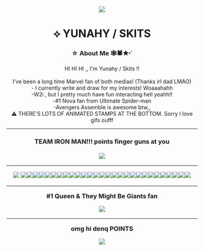 

<div align="center">
  <img src="https://i.pinimg.com/originals/5c/62/17/5c621759d6e4d0f66505f19fd48b0f36.gif"  />
</div>

<h1 align="center"> ⟡ YUNAHY / SKITS </h1>

###

<h3 align="center">☆ About Me 🕸️🕷✮⋆˙</h3>

<p align="center">HI HI HI ,, I'm Yunahy / Skits !! <br><br> I've been a long time Marvel fan of both medias! (Thanks irl dad LMAO)<br>- I currently write and draw for my interests! Woaaahahh<br>-W2i , but I pretty much have fun interacting hell yeahh!!<br>-#1 Nova fan from Ultimate Spider-man<br>-Avengers Assemble is awesome btw,,<br>⚠︎ THERE'S LOTS OF ANIMATED STAMPS AT THE BOTTOM. Sorry I love gifs oufff</p>

***

<h3 align="center"> TEAM IRON MAN!!! points finger guns at you<br><br> 
  <div align="center">
<img src= "https://i.gifer.com/Xm8K.gif" />
</div>

***

<div align="center">
  <img src="https://64.media.tumblr.com/84f1b55a80cc05597059599cf10ab169/441d3f2b18102c4f-f5/s100x200/65801d9778b08148c120f4a90c58520b99866dd6.gifv" /> <img src="https://64.media.tumblr.com/865cabfb9a98c5bdef5cfdf6b4a734dc/441d3f2b18102c4f-f1/s100x200/d437f7d3aa3d3adda52b2b838597e526da4620b2.gifv" /><img src="https://64.media.tumblr.com/d25666bcb655f49ff923a172743d2f5d/2c56ced0da2eab54-7a/s100x200/04f634ad7e052153ac86ed77a2321dbb87021361.gifv" /><img src="https://64.media.tumblr.com/9699f94562d72f2a82da98459eba3f4c/86bd00967544e2d5-b8/s100x200/4fa4db8e047b032ef5643383d13b7887b7f6af2a.gifv" /><img src="https://64.media.tumblr.com/93020a86605844e3eae98991d59da9d9/86bd00967544e2d5-17/s100x200/3f8b76993300bed77cc079a2fa1e43d84e1311aa.gifv" /><img src="https://64.media.tumblr.com/a643c60f1b3860b4a60ae967a7f34008/7ed6e54f89a73a09-30/s100x200/689e77afc721eb02d843e0af3bd2dad68ea52fbd.gifv" /><img src="https://images-wixmp-ed30a86b8c4ca887773594c2.wixmp.com/f/d3cfb97c-1f7a-4b8d-a648-236a07ae2de4/d84h0e0-05b560de-a3f1-43c6-b63f-e5892c2e4ba1.gif?token=eyJ0eXAiOiJKV1QiLCJhbGciOiJIUzI1NiJ9.eyJzdWIiOiJ1cm46YXBwOjdlMGQxODg5ODIyNjQzNzNhNWYwZDQxNWVhMGQyNmUwIiwiaXNzIjoidXJuOmFwcDo3ZTBkMTg4OTgyMjY0MzczYTVmMGQ0MTVlYTBkMjZlMCIsIm9iaiI6W1t7InBhdGgiOiIvZi9kM2NmYjk3Yy0xZjdhLTRiOGQtYTY0OC0yMzZhMDdhZTJkZTQvZDg0aDBlMC0wNWI1NjBkZS1hM2YxLTQzYzYtYjYzZi1lNTg5MmMyZTRiYTEuZ2lmIn1dXSwiYXVkIjpbInVybjpzZXJ2aWNlOmZpbGUuZG93bmxvYWQiXX0.ZauXkN_3yiQpD22RyGhcm0nbulN2k-FbQrdrKc7eU9s" /><img src="https://images-wixmp-ed30a86b8c4ca887773594c2.wixmp.com/f/e981a6e2-3dc4-4079-8d34-1920c7d4d7da/d7yt6i2-96e50ddd-108c-44d9-9725-d51adca5ca9a.gif?token=eyJ0eXAiOiJKV1QiLCJhbGciOiJIUzI1NiJ9.eyJzdWIiOiJ1cm46YXBwOjdlMGQxODg5ODIyNjQzNzNhNWYwZDQxNWVhMGQyNmUwIiwiaXNzIjoidXJuOmFwcDo3ZTBkMTg4OTgyMjY0MzczYTVmMGQ0MTVlYTBkMjZlMCIsIm9iaiI6W1t7InBhdGgiOiIvZi9lOTgxYTZlMi0zZGM0LTQwNzktOGQzNC0xOTIwYzdkNGQ3ZGEvZDd5dDZpMi05NmU1MGRkZC0xMDhjLTQ0ZDktOTcyNS1kNTFhZGNhNWNhOWEuZ2lmIn1dXSwiYXVkIjpbInVybjpzZXJ2aWNlOmZpbGUuZG93bmxvYWQiXX0.W1n2XSaGSE15oTGbSFGrfCM73RFL3H_nSq9EPMEJOhc" /><img src="https://images-wixmp-ed30a86b8c4ca887773594c2.wixmp.com/f/34ce505e-bb08-436c-9116-f92a5f14df3b/d585jfk-201132f1-3415-41fa-952d-f88e8c0ff62e.gif?token=eyJ0eXAiOiJKV1QiLCJhbGciOiJIUzI1NiJ9.eyJzdWIiOiJ1cm46YXBwOjdlMGQxODg5ODIyNjQzNzNhNWYwZDQxNWVhMGQyNmUwIiwiaXNzIjoidXJuOmFwcDo3ZTBkMTg4OTgyMjY0MzczYTVmMGQ0MTVlYTBkMjZlMCIsIm9iaiI6W1t7InBhdGgiOiIvZi8zNGNlNTA1ZS1iYjA4LTQzNmMtOTExNi1mOTJhNWYxNGRmM2IvZDU4NWpmay0yMDExMzJmMS0zNDE1LTQxZmEtOTUyZC1mODhlOGMwZmY2MmUuZ2lmIn1dXSwiYXVkIjpbInVybjpzZXJ2aWNlOmZpbGUuZG93bmxvYWQiXX0.4SGsWa6UMgYCVBd_1hyAb3aJrL69xf8sOfYEcCeWIQE" /><img src="https://images-wixmp-ed30a86b8c4ca887773594c2.wixmp.com/f/34ce505e-bb08-436c-9116-f92a5f14df3b/d52zxls-3945a7c8-8de4-493d-9e55-280c9ada74d2.gif?token=eyJ0eXAiOiJKV1QiLCJhbGciOiJIUzI1NiJ9.eyJzdWIiOiJ1cm46YXBwOjdlMGQxODg5ODIyNjQzNzNhNWYwZDQxNWVhMGQyNmUwIiwiaXNzIjoidXJuOmFwcDo3ZTBkMTg4OTgyMjY0MzczYTVmMGQ0MTVlYTBkMjZlMCIsIm9iaiI6W1t7InBhdGgiOiIvZi8zNGNlNTA1ZS1iYjA4LTQzNmMtOTExNi1mOTJhNWYxNGRmM2IvZDUyenhscy0zOTQ1YTdjOC04ZGU0LTQ5M2QtOWU1NS0yODBjOWFkYTc0ZDIuZ2lmIn1dXSwiYXVkIjpbInVybjpzZXJ2aWNlOmZpbGUuZG93bmxvYWQiXX0.XN8YKQx5WAjuGdrHqdA4XbVCDh1nrgk-KsVwdiz9nQc" /><img src="https://images-wixmp-ed30a86b8c4ca887773594c2.wixmp.com/f/34ce505e-bb08-436c-9116-f92a5f14df3b/d57ie4r-224fac21-408c-479a-9142-6f69aac5038c.gif?token=eyJ0eXAiOiJKV1QiLCJhbGciOiJIUzI1NiJ9.eyJzdWIiOiJ1cm46YXBwOjdlMGQxODg5ODIyNjQzNzNhNWYwZDQxNWVhMGQyNmUwIiwiaXNzIjoidXJuOmFwcDo3ZTBkMTg4OTgyMjY0MzczYTVmMGQ0MTVlYTBkMjZlMCIsIm9iaiI6W1t7InBhdGgiOiIvZi8zNGNlNTA1ZS1iYjA4LTQzNmMtOTExNi1mOTJhNWYxNGRmM2IvZDU3aWU0ci0yMjRmYWMyMS00MDhjLTQ3OWEtOTE0Mi02ZjY5YWFjNTAzOGMuZ2lmIn1dXSwiYXVkIjpbInVybjpzZXJ2aWNlOmZpbGUuZG93bmxvYWQiXX0.PgUq_qARWKxdAHqG8B7iVafslT-ixvxo82jK6pkSanI" /><img src="https://images-wixmp-ed30a86b8c4ca887773594c2.wixmp.com/f/34ce505e-bb08-436c-9116-f92a5f14df3b/d4z4oi5-1ebdc6e6-ac01-41fe-82a3-235452854ae6.gif?token=eyJ0eXAiOiJKV1QiLCJhbGciOiJIUzI1NiJ9.eyJzdWIiOiJ1cm46YXBwOjdlMGQxODg5ODIyNjQzNzNhNWYwZDQxNWVhMGQyNmUwIiwiaXNzIjoidXJuOmFwcDo3ZTBkMTg4OTgyMjY0MzczYTVmMGQ0MTVlYTBkMjZlMCIsIm9iaiI6W1t7InBhdGgiOiIvZi8zNGNlNTA1ZS1iYjA4LTQzNmMtOTExNi1mOTJhNWYxNGRmM2IvZDR6NG9pNS0xZWJkYzZlNi1hYzAxLTQxZmUtODJhMy0yMzU0NTI4NTRhZTYuZ2lmIn1dXSwiYXVkIjpbInVybjpzZXJ2aWNlOmZpbGUuZG93bmxvYWQiXX0.ycSnzXYpUiTpW2-aexTO9XxfW5CcyGTg26ef5BAZ-fU" /><img src="https://images-wixmp-ed30a86b8c4ca887773594c2.wixmp.com/f/65aaf0dd-39d4-4b62-95da-3fe7d73d288f/d7z6gcx-1e8c7e37-f459-4146-b300-3b28934a91c4.gif?token=eyJ0eXAiOiJKV1QiLCJhbGciOiJIUzI1NiJ9.eyJzdWIiOiJ1cm46YXBwOjdlMGQxODg5ODIyNjQzNzNhNWYwZDQxNWVhMGQyNmUwIiwiaXNzIjoidXJuOmFwcDo3ZTBkMTg4OTgyMjY0MzczYTVmMGQ0MTVlYTBkMjZlMCIsIm9iaiI6W1t7InBhdGgiOiIvZi82NWFhZjBkZC0zOWQ0LTRiNjItOTVkYS0zZmU3ZDczZDI4OGYvZDd6NmdjeC0xZThjN2UzNy1mNDU5LTQxNDYtYjMwMC0zYjI4OTM0YTkxYzQuZ2lmIn1dXSwiYXVkIjpbInVybjpzZXJ2aWNlOmZpbGUuZG93bmxvYWQiXX0.W9hJ0W3Wt0LoCvgKTzf7OAKDEZb0YtNYSPMRT55ewQs" /><img src="https://images-wixmp-ed30a86b8c4ca887773594c2.wixmp.com/f/34ce505e-bb08-436c-9116-f92a5f14df3b/d4zcir6-92419a1f-dce1-4e38-92b3-8e2b0525c9a3.gif?token=eyJ0eXAiOiJKV1QiLCJhbGciOiJIUzI1NiJ9.eyJzdWIiOiJ1cm46YXBwOjdlMGQxODg5ODIyNjQzNzNhNWYwZDQxNWVhMGQyNmUwIiwiaXNzIjoidXJuOmFwcDo3ZTBkMTg4OTgyMjY0MzczYTVmMGQ0MTVlYTBkMjZlMCIsIm9iaiI6W1t7InBhdGgiOiIvZi8zNGNlNTA1ZS1iYjA4LTQzNmMtOTExNi1mOTJhNWYxNGRmM2IvZDR6Y2lyNi05MjQxOWExZi1kY2UxLTRlMzgtOTJiMy04ZTJiMDUyNWM5YTMuZ2lmIn1dXSwiYXVkIjpbInVybjpzZXJ2aWNlOmZpbGUuZG93bmxvYWQiXX0.L3hD9N30jRgueoTKeRgYxhjrSMgMr93SvFHDj4sgiP8" /><img src="https://images-wixmp-ed30a86b8c4ca887773594c2.wixmp.com/f/34ce505e-bb08-436c-9116-f92a5f14df3b/d4zhy7i-14460e42-3f44-446f-8710-90984a5cfdbc.gif?token=eyJ0eXAiOiJKV1QiLCJhbGciOiJIUzI1NiJ9.eyJzdWIiOiJ1cm46YXBwOjdlMGQxODg5ODIyNjQzNzNhNWYwZDQxNWVhMGQyNmUwIiwiaXNzIjoidXJuOmFwcDo3ZTBkMTg4OTgyMjY0MzczYTVmMGQ0MTVlYTBkMjZlMCIsIm9iaiI6W1t7InBhdGgiOiIvZi8zNGNlNTA1ZS1iYjA4LTQzNmMtOTExNi1mOTJhNWYxNGRmM2IvZDR6aHk3aS0xNDQ2MGU0Mi0zZjQ0LTQ0NmYtODcxMC05MDk4NGE1Y2ZkYmMuZ2lmIn1dXSwiYXVkIjpbInVybjpzZXJ2aWNlOmZpbGUuZG93bmxvYWQiXX0.mKGXGOMcgUDmDnhD_FBHpntIt7DRG0RcCvXd_YOo6bg" /><img src="https://images-wixmp-ed30a86b8c4ca887773594c2.wixmp.com/f/e469e4fd-4138-4b1c-9499-b9acc1217301/d4p1lqf-a91364bb-c371-4b89-a98b-54fbca9d20cc.gif?token=eyJ0eXAiOiJKV1QiLCJhbGciOiJIUzI1NiJ9.eyJzdWIiOiJ1cm46YXBwOjdlMGQxODg5ODIyNjQzNzNhNWYwZDQxNWVhMGQyNmUwIiwiaXNzIjoidXJuOmFwcDo3ZTBkMTg4OTgyMjY0MzczYTVmMGQ0MTVlYTBkMjZlMCIsIm9iaiI6W1t7InBhdGgiOiIvZi9lNDY5ZTRmZC00MTM4LTRiMWMtOTQ5OS1iOWFjYzEyMTczMDEvZDRwMWxxZi1hOTEzNjRiYi1jMzcxLTRiODktYTk4Yi01NGZiY2E5ZDIwY2MuZ2lmIn1dXSwiYXVkIjpbInVybjpzZXJ2aWNlOmZpbGUuZG93bmxvYWQiXX0.y_8t31-9BdBZpcU6oZRBLySSE5bFQmpZ2BSiubrmTgA" /><img src="https://images-wixmp-ed30a86b8c4ca887773594c2.wixmp.com/f/34ce505e-bb08-436c-9116-f92a5f14df3b/d4z4p9t-1b5823db-1b8c-49df-b7d7-5402ae64f6a5.gif?token=eyJ0eXAiOiJKV1QiLCJhbGciOiJIUzI1NiJ9.eyJzdWIiOiJ1cm46YXBwOjdlMGQxODg5ODIyNjQzNzNhNWYwZDQxNWVhMGQyNmUwIiwiaXNzIjoidXJuOmFwcDo3ZTBkMTg4OTgyMjY0MzczYTVmMGQ0MTVlYTBkMjZlMCIsIm9iaiI6W1t7InBhdGgiOiIvZi8zNGNlNTA1ZS1iYjA4LTQzNmMtOTExNi1mOTJhNWYxNGRmM2IvZDR6NHA5dC0xYjU4MjNkYi0xYjhjLTQ5ZGYtYjdkNy01NDAyYWU2NGY2YTUuZ2lmIn1dXSwiYXVkIjpbInVybjpzZXJ2aWNlOmZpbGUuZG93bmxvYWQiXX0.Xo1RJTr40JPb_BtTfW9za68vvNYDPswqZGdVidWzZX4" /><img src="https://images-wixmp-ed30a86b8c4ca887773594c2.wixmp.com/f/34ce505e-bb08-436c-9116-f92a5f14df3b/d4zjy5z-7b3bc434-9868-4386-ab9d-2b6d2f8e4805.gif?token=eyJ0eXAiOiJKV1QiLCJhbGciOiJIUzI1NiJ9.eyJzdWIiOiJ1cm46YXBwOjdlMGQxODg5ODIyNjQzNzNhNWYwZDQxNWVhMGQyNmUwIiwiaXNzIjoidXJuOmFwcDo3ZTBkMTg4OTgyMjY0MzczYTVmMGQ0MTVlYTBkMjZlMCIsIm9iaiI6W1t7InBhdGgiOiIvZi8zNGNlNTA1ZS1iYjA4LTQzNmMtOTExNi1mOTJhNWYxNGRmM2IvZDR6ank1ei03YjNiYzQzNC05ODY4LTQzODYtYWI5ZC0yYjZkMmY4ZTQ4MDUuZ2lmIn1dXSwiYXVkIjpbInVybjpzZXJ2aWNlOmZpbGUuZG93bmxvYWQiXX0.Euin2r6I39CsUE9mo8ZullrCf8g2gxPwDkhF22ppKJ4" /><img src="https://images-wixmp-ed30a86b8c4ca887773594c2.wixmp.com/f/6186d12d-e3d1-4c2e-bbc6-3555bae24378/d9i185l-d16b9775-5d93-4115-aef0-a836e80e8949.gif?token=eyJ0eXAiOiJKV1QiLCJhbGciOiJIUzI1NiJ9.eyJzdWIiOiJ1cm46YXBwOjdlMGQxODg5ODIyNjQzNzNhNWYwZDQxNWVhMGQyNmUwIiwiaXNzIjoidXJuOmFwcDo3ZTBkMTg4OTgyMjY0MzczYTVmMGQ0MTVlYTBkMjZlMCIsIm9iaiI6W1t7InBhdGgiOiIvZi82MTg2ZDEyZC1lM2QxLTRjMmUtYmJjNi0zNTU1YmFlMjQzNzgvZDlpMTg1bC1kMTZiOTc3NS01ZDkzLTQxMTUtYWVmMC1hODM2ZTgwZTg5NDkuZ2lmIn1dXSwiYXVkIjpbInVybjpzZXJ2aWNlOmZpbGUuZG93bmxvYWQiXX0.NW2aGMF6di4sjjfAqwq1pT658ctu4mUB7UN_0x4Q3IA" /><img src="https://images-wixmp-ed30a86b8c4ca887773594c2.wixmp.com/f/65aaf0dd-39d4-4b62-95da-3fe7d73d288f/d5flyzi-4f0d14ae-c1f1-4495-9396-e2c905d64147.gif?token=eyJ0eXAiOiJKV1QiLCJhbGciOiJIUzI1NiJ9.eyJzdWIiOiJ1cm46YXBwOjdlMGQxODg5ODIyNjQzNzNhNWYwZDQxNWVhMGQyNmUwIiwiaXNzIjoidXJuOmFwcDo3ZTBkMTg4OTgyMjY0MzczYTVmMGQ0MTVlYTBkMjZlMCIsIm9iaiI6W1t7InBhdGgiOiIvZi82NWFhZjBkZC0zOWQ0LTRiNjItOTVkYS0zZmU3ZDczZDI4OGYvZDVmbHl6aS00ZjBkMTRhZS1jMWYxLTQ0OTUtOTM5Ni1lMmM5MDVkNjQxNDcuZ2lmIn1dXSwiYXVkIjpbInVybjpzZXJ2aWNlOmZpbGUuZG93bmxvYWQiXX0.haGhTi6phH2FGeVeMNMdt3kzmM81wR3JIF1k_i-gwKA" /><img src="https://images-wixmp-ed30a86b8c4ca887773594c2.wixmp.com/f/34ce505e-bb08-436c-9116-f92a5f14df3b/d57uyx3-2d0eadbc-d53a-4108-bc19-b61a73f0ca02.gif?token=eyJ0eXAiOiJKV1QiLCJhbGciOiJIUzI1NiJ9.eyJzdWIiOiJ1cm46YXBwOjdlMGQxODg5ODIyNjQzNzNhNWYwZDQxNWVhMGQyNmUwIiwiaXNzIjoidXJuOmFwcDo3ZTBkMTg4OTgyMjY0MzczYTVmMGQ0MTVlYTBkMjZlMCIsIm9iaiI6W1t7InBhdGgiOiIvZi8zNGNlNTA1ZS1iYjA4LTQzNmMtOTExNi1mOTJhNWYxNGRmM2IvZDU3dXl4My0yZDBlYWRiYy1kNTNhLTQxMDgtYmMxOS1iNjFhNzNmMGNhMDIuZ2lmIn1dXSwiYXVkIjpbInVybjpzZXJ2aWNlOmZpbGUuZG93bmxvYWQiXX0.eiB2iWyimJOiFbroVidpgPAxDAuPIKTG72tt4p-hT2c" /><img src="https://images-wixmp-ed30a86b8c4ca887773594c2.wixmp.com/f/6186d12d-e3d1-4c2e-bbc6-3555bae24378/d9tqh8p-891e9c1d-d526-49eb-8363-35bbfbd9042f.gif?token=eyJ0eXAiOiJKV1QiLCJhbGciOiJIUzI1NiJ9.eyJzdWIiOiJ1cm46YXBwOjdlMGQxODg5ODIyNjQzNzNhNWYwZDQxNWVhMGQyNmUwIiwiaXNzIjoidXJuOmFwcDo3ZTBkMTg4OTgyMjY0MzczYTVmMGQ0MTVlYTBkMjZlMCIsIm9iaiI6W1t7InBhdGgiOiIvZi82MTg2ZDEyZC1lM2QxLTRjMmUtYmJjNi0zNTU1YmFlMjQzNzgvZDl0cWg4cC04OTFlOWMxZC1kNTI2LTQ5ZWItODM2My0zNWJiZmJkOTA0MmYuZ2lmIn1dXSwiYXVkIjpbInVybjpzZXJ2aWNlOmZpbGUuZG93bmxvYWQiXX0.lx400tmY-Iou6W00ojGDLsaYprqKMYlox0w6PPfJKxA" /><img src="https://images-wixmp-ed30a86b8c4ca887773594c2.wixmp.com/f/65aaf0dd-39d4-4b62-95da-3fe7d73d288f/d5aozy5-68836d4f-81f2-487f-a86c-28e346efade6.gif?token=eyJ0eXAiOiJKV1QiLCJhbGciOiJIUzI1NiJ9.eyJzdWIiOiJ1cm46YXBwOjdlMGQxODg5ODIyNjQzNzNhNWYwZDQxNWVhMGQyNmUwIiwiaXNzIjoidXJuOmFwcDo3ZTBkMTg4OTgyMjY0MzczYTVmMGQ0MTVlYTBkMjZlMCIsIm9iaiI6W1t7InBhdGgiOiIvZi82NWFhZjBkZC0zOWQ0LTRiNjItOTVkYS0zZmU3ZDczZDI4OGYvZDVhb3p5NS02ODgzNmQ0Zi04MWYyLTQ4N2YtYTg2Yy0yOGUzNDZlZmFkZTYuZ2lmIn1dXSwiYXVkIjpbInVybjpzZXJ2aWNlOmZpbGUuZG93bmxvYWQiXX0.NxYEg3W009NCEhWZKZEfiMjSsOlKGsHXrywJL4xgPyk" /><img src="https://images-wixmp-ed30a86b8c4ca887773594c2.wixmp.com/f/6186d12d-e3d1-4c2e-bbc6-3555bae24378/d9tqf8t-0c6b6bb4-4f34-4f78-8872-2c508a384ec1.gif?token=eyJ0eXAiOiJKV1QiLCJhbGciOiJIUzI1NiJ9.eyJzdWIiOiJ1cm46YXBwOjdlMGQxODg5ODIyNjQzNzNhNWYwZDQxNWVhMGQyNmUwIiwiaXNzIjoidXJuOmFwcDo3ZTBkMTg4OTgyMjY0MzczYTVmMGQ0MTVlYTBkMjZlMCIsIm9iaiI6W1t7InBhdGgiOiIvZi82MTg2ZDEyZC1lM2QxLTRjMmUtYmJjNi0zNTU1YmFlMjQzNzgvZDl0cWY4dC0wYzZiNmJiNC00ZjM0LTRmNzgtODg3Mi0yYzUwOGEzODRlYzEuZ2lmIn1dXSwiYXVkIjpbInVybjpzZXJ2aWNlOmZpbGUuZG93bmxvYWQiXX0.PMJm_5Io2cCfs2FwPc34iEt84M355d1n8iRvB-k7IKg" /><img src="https://images-wixmp-ed30a86b8c4ca887773594c2.wixmp.com/f/6186d12d-e3d1-4c2e-bbc6-3555bae24378/d9i184v-5504e3fa-e0e5-4b71-ae79-d2c06c6704ed.gif?token=eyJ0eXAiOiJKV1QiLCJhbGciOiJIUzI1NiJ9.eyJzdWIiOiJ1cm46YXBwOjdlMGQxODg5ODIyNjQzNzNhNWYwZDQxNWVhMGQyNmUwIiwiaXNzIjoidXJuOmFwcDo3ZTBkMTg4OTgyMjY0MzczYTVmMGQ0MTVlYTBkMjZlMCIsIm9iaiI6W1t7InBhdGgiOiIvZi82MTg2ZDEyZC1lM2QxLTRjMmUtYmJjNi0zNTU1YmFlMjQzNzgvZDlpMTg0di01NTA0ZTNmYS1lMGU1LTRiNzEtYWU3OS1kMmMwNmM2NzA0ZWQuZ2lmIn1dXSwiYXVkIjpbInVybjpzZXJ2aWNlOmZpbGUuZG93bmxvYWQiXX0.IZyb8CCc0JKDjWSqKiU9Dig61ob_lWAJL-pfakLcEH0" /><img src="https://images-wixmp-ed30a86b8c4ca887773594c2.wixmp.com/f/6186d12d-e3d1-4c2e-bbc6-3555bae24378/d9i185a-f59e9a5d-50dd-4b2f-9dc0-d9a739b1bd29.gif?token=eyJ0eXAiOiJKV1QiLCJhbGciOiJIUzI1NiJ9.eyJzdWIiOiJ1cm46YXBwOjdlMGQxODg5ODIyNjQzNzNhNWYwZDQxNWVhMGQyNmUwIiwiaXNzIjoidXJuOmFwcDo3ZTBkMTg4OTgyMjY0MzczYTVmMGQ0MTVlYTBkMjZlMCIsIm9iaiI6W1t7InBhdGgiOiIvZi82MTg2ZDEyZC1lM2QxLTRjMmUtYmJjNi0zNTU1YmFlMjQzNzgvZDlpMTg1YS1mNTllOWE1ZC01MGRkLTRiMmYtOWRjMC1kOWE3MzliMWJkMjkuZ2lmIn1dXSwiYXVkIjpbInVybjpzZXJ2aWNlOmZpbGUuZG93bmxvYWQiXX0.vdsEzljlk_0UnwfhEjhoGoivvQ-SJbR9hMnWFKfvAwQ" /><img src="https://images-wixmp-ed30a86b8c4ca887773594c2.wixmp.com/f/6186d12d-e3d1-4c2e-bbc6-3555bae24378/d937yz5-210f66f9-81e0-42ab-8235-fff47eddeb9d.gif?token=eyJ0eXAiOiJKV1QiLCJhbGciOiJIUzI1NiJ9.eyJzdWIiOiJ1cm46YXBwOjdlMGQxODg5ODIyNjQzNzNhNWYwZDQxNWVhMGQyNmUwIiwiaXNzIjoidXJuOmFwcDo3ZTBkMTg4OTgyMjY0MzczYTVmMGQ0MTVlYTBkMjZlMCIsIm9iaiI6W1t7InBhdGgiOiIvZi82MTg2ZDEyZC1lM2QxLTRjMmUtYmJjNi0zNTU1YmFlMjQzNzgvZDkzN3l6NS0yMTBmNjZmOS04MWUwLTQyYWItODIzNS1mZmY0N2VkZGViOWQuZ2lmIn1dXSwiYXVkIjpbInVybjpzZXJ2aWNlOmZpbGUuZG93bmxvYWQiXX0.h8yAOJVKgkwcuJOJq8-88prdisVJUHc4tXe-9zNeBp0" /><img src="https://images-wixmp-ed30a86b8c4ca887773594c2.wixmp.com/f/6186d12d-e3d1-4c2e-bbc6-3555bae24378/d8s5hlb-25aeaa23-b8fb-4bf6-b51e-9a9467568911.gif?token=eyJ0eXAiOiJKV1QiLCJhbGciOiJIUzI1NiJ9.eyJzdWIiOiJ1cm46YXBwOjdlMGQxODg5ODIyNjQzNzNhNWYwZDQxNWVhMGQyNmUwIiwiaXNzIjoidXJuOmFwcDo3ZTBkMTg4OTgyMjY0MzczYTVmMGQ0MTVlYTBkMjZlMCIsIm9iaiI6W1t7InBhdGgiOiIvZi82MTg2ZDEyZC1lM2QxLTRjMmUtYmJjNi0zNTU1YmFlMjQzNzgvZDhzNWhsYi0yNWFlYWEyMy1iOGZiLTRiZjYtYjUxZS05YTk0Njc1Njg5MTEuZ2lmIn1dXSwiYXVkIjpbInVybjpzZXJ2aWNlOmZpbGUuZG93bmxvYWQiXX0.78Su_47QmY6ICDxlM3T3W3rb1wuEDJdsVT7PHqWD5-s" /><img src="https://images-wixmp-ed30a86b8c4ca887773594c2.wixmp.com/f/6186d12d-e3d1-4c2e-bbc6-3555bae24378/d937z48-5a989da2-07e0-4dd3-bec5-fd2f093533de.gif?token=eyJ0eXAiOiJKV1QiLCJhbGciOiJIUzI1NiJ9.eyJzdWIiOiJ1cm46YXBwOjdlMGQxODg5ODIyNjQzNzNhNWYwZDQxNWVhMGQyNmUwIiwiaXNzIjoidXJuOmFwcDo3ZTBkMTg4OTgyMjY0MzczYTVmMGQ0MTVlYTBkMjZlMCIsIm9iaiI6W1t7InBhdGgiOiIvZi82MTg2ZDEyZC1lM2QxLTRjMmUtYmJjNi0zNTU1YmFlMjQzNzgvZDkzN3o0OC01YTk4OWRhMi0wN2UwLTRkZDMtYmVjNS1mZDJmMDkzNTMzZGUuZ2lmIn1dXSwiYXVkIjpbInVybjpzZXJ2aWNlOmZpbGUuZG93bmxvYWQiXX0.IIfD2utmXm1t4mCXip2yDY3lBC_vfo3UfgN4NVY678I" />

***

#1 Queen & They Might Be Giants fan

<div align="center">
  <img src="https://i.pinimg.com/originals/a9/96/be/a996be17d859835464ada0f712c52b13.gif"  />
</div>



***
<p align="center"> omg hi denq POINTS</p>
<img src= "https://images-wixmp-ed30a86b8c4ca887773594c2.wixmp.com/f/97f356e7-0b7a-4e9a-afaa-6026b3b02414/djy0pd9-b31c5842-d66e-4e54-82ac-2e88f59b4024.png?token=eyJ0eXAiOiJKV1QiLCJhbGciOiJIUzI1NiJ9.eyJzdWIiOiJ1cm46YXBwOjdlMGQxODg5ODIyNjQzNzNhNWYwZDQxNWVhMGQyNmUwIiwiaXNzIjoidXJuOmFwcDo3ZTBkMTg4OTgyMjY0MzczYTVmMGQ0MTVlYTBkMjZlMCIsIm9iaiI6W1t7InBhdGgiOiIvZi85N2YzNTZlNy0wYjdhLTRlOWEtYWZhYS02MDI2YjNiMDI0MTQvZGp5MHBkOS1iMzFjNTg0Mi1kNjZlLTRlNTQtODJhYy0yZTg4ZjU5YjQwMjQucG5nIn1dXSwiYXVkIjpbInVybjpzZXJ2aWNlOmZpbGUuZG93bmxvYWQiXX0.MeDtmC-vGr2ETZQ1VgLiC0Ld8zfy_dLn-VtbUGBQMKo" />

